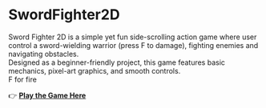 # SwordFighter2D
Sword Fighter 2D is a simple yet fun side-scrolling action game where user control a sword-wielding warrior (press F to damage), fighting enemies and navigating obstacles.   
Designed as a beginner-friendly project, this game features basic mechanics, pixel-art graphics, and smooth controls.  
F for fire

👉 **[Play the Game Here](https://haseebfarooq.itch.io/final-game-project)**  
